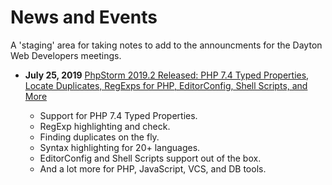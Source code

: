 # News and Events 
A 'staging' area for taking notes to add to the announcments for the Dayton Web Developers meetings.  

- **July 25, 2019** [PhpStorm 2019.2 Released: PHP 7.4 Typed Properties, Locate Duplicates, RegExps for PHP, EditorConfig, Shell Scripts, and More](https://blog.jetbrains.com/phpstorm/2019/07/phpstorm-2019-2-release/)  

  - Support for PHP 7.4 Typed Properties.  
  - RegExp highlighting and check.  
  - Finding duplicates on the fly.  
  - Syntax highlighting for 20+ languages.  
  - EditorConfig and Shell Scripts support out of the box.  
  - And a lot more for PHP, JavaScript, VCS, and DB tools.  
